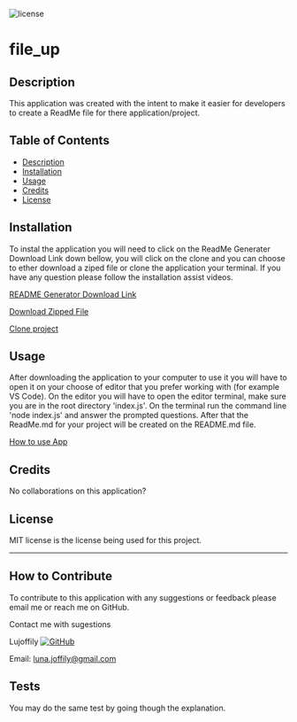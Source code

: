 
![license](https://img.shields.io/badge/License-MIT-blue.svg)
# file_up 

## Description

This application was created with the intent to make it easier for developers to create a ReadMe file for there application/project.

## Table of Contents

- [Description](#description)
- [Installation](#installation)
- [Usage](#usage)
- [Credits](#credits)
- [License](#license)

## Installation

To instal the application you will need to click on the ReadMe Generater Download Link down bellow, you will click on the clone and you can choose to ether download a ziped file or clone the application your terminal. If you have any question please follow the installation assist videos.

[README Generator Download Link](https://github.com/Lujoffily/file_up)

[Download Zipped File](https://drive.google.com/file/d/1LzGHr8Z2OMr5vehUQ8HR9m4yWHb0TN0f/view)

[Clone project](https://drive.google.com/file/d/1LzGHr8Z2OMr5vehUQ8HR9m4yWHb0TN0f/view)


## Usage

After downloading the application to your computer to use it you will have to open it on your choose of editor that you prefer working with (for example VS Code). On the editor you will have to open the editor terminal, make sure you are in the root directory 'index.js'. On the terminal run the command line 'node index.js' and answer the prompted questions. After that the ReadMe.md for your project will be created on the README.md file.

[How to use App](https://drive.google.com/file/d/1z6MFyn0gGwyBde8knyURW0PNnLbC7Prc/view)

## Credits

No collaborations on this application?

## License

MIT license is the license being used for this project.

---

## How to Contribute

To contribute to this application with any suggestions or feedback please email me or reach me on GitHub.

Contact me with sugestions

Lujoffily [![GitHub](https://img.shields.io/badge/GitHub-100000?style=for-the-badge&logo=github&logoColor=white)](https://github.com/Lujoffily)

Email: luna.joffily@gmail.com

## Tests

You may do the same test by going though the explanation.
